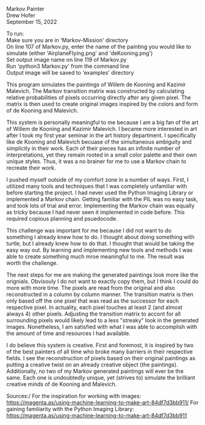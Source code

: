 Markov Painter\
Drew Hofer\
September 15, 2022

To run:\
Make sure you are in 'Markov-Mission' directory\
On line 107 of Markov.py, enter the name of the painting you would like to simulate (either 'AirplaneFlying.png' and 'deKooning.png')\
Set output image name on line 119 of Markov.py\
Run 'python3 Markov.py' from the command line\
Output image will be saved to 'examples' directory

This program simulates the paintings of Willem de Kooning and Kazimir Malevich. The Markov transition matrix was constructed by calculating relative probabilities of pixels occurring directly after any given pixel. The matrix is then used to create original images inspired by the colors and form of de Kooning and Malevich.

This system is personally meaningful to me because I am a big fan of the art of Willem de Kooning and Kazimir Malevich. I became more interested in art after I took my first year seminar in the art history department. I specifically like de Kooning and Malevich becuase of the simultaneous ambiguity and simplicity in their work. Each of their pieces has an infinite number of interpretations, yet they remain rooted in a small color palette and their own unique styles. Thus, it was a no brainer for me to use a Markov chain to recreate their work. 

I pushed myself outside of my comfort zone in a number of ways. First, I utilized many tools and techniques that I was completely unfamiliar with before starting the project. I had never used the Python Imaging Library or implemented a Markov chain. Getting familiar with the PIL was no easy task, and took lots of trial and error. Implementing the Markov chain was equally as tricky because I had never seen it implemented in code before. This required copious planning and psuedocode. 

This challenge was important for me because I did not want to do something I already knew how to do. I thought about doing something with turtle, but I already knew how to do that. I thought that would be taking the easy way out. By learning and implementing new tools and methods I was able to create something much mroe meaningful to me. The result was worth the challenge. 

The next steps for me are making the generated paintings look more like the orignials. Obvisouly I do not want to exactly copy them, but I think I could do more with more time. The pixels are read from the original and also reconstructed in a column by column manner. The transition matrix is then only based off the one pixel that was read as the successor for each respective pixel. In actuality, each pixel touches at least 2 (and almost always 4) other pixels. Adjusting the transition matrix to accont for all surrounding pixels would likely lead to a less "streaky" look in the generated images. Nonetheless, I am satisfied with what I was able to accomplish with the amount of time and resources I had available. 

I do believe this system is creative. First and foremost, it is inspired by two of the best painters of all time who broke many barriers in their respective fields. I see the reconstruction of pixels based on their original paintings as putting a creative twist on an already creative object (the paintings). Additionally, no two of my Markov generated paintings will ever be the same. Each one is undoubtedly unique, yet (strives to) simulate the brilliant creative minds of de Kooning and Malevich.

Sources:/
For the inspiration for working with images: https://magenta.as/using-machine-learning-to-make-art-84df7d3bb911/
For gaining familiarity with the Python Imaging Library: https://magenta.as/using-machine-learning-to-make-art-84df7d3bb911
